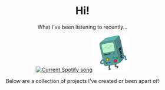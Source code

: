 <div align="center">
  <h1>Hi!</h1>
  <p>What I've been listening to recently...</p>
  <a href="https://jackson-spotify.vercel.app/link"><img src="https://jackson-spotify.vercel.app/svg" alt="Current Spotify song" /></a><img src="bmo-200.gif" width="100px" />
  <p>Below are a collection of projects I've created or been apart of!</p>
</div>
